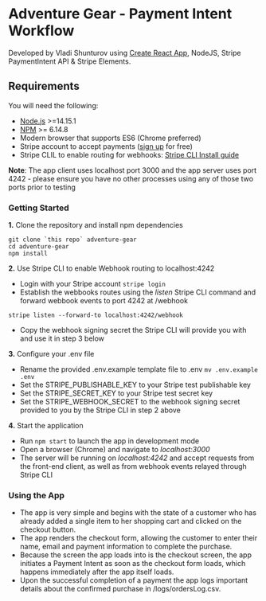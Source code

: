 # Adventure Gear - Payment Intent Workflow

Developed by Vladi Shunturov using [Create React App](https://github.com/facebook/create-react-app), NodeJS, Stripe PaymentIntent API & Stripe Elements.

## Requirements

You will need the following:

- [Node.js](http://nodejs.org) >=14.15.1
- [NPM](https://www.npmjs.com/get-npm) >= 6.14.8 
- Modern browser that supports ES6 (Chrome preferred)
- Stripe account to accept payments ([sign up](https://dashboard.stripe.com/register) for free)
- Stripe CLIL to enable routing for webhooks:  [Stripe CLI Install guide](https://stripe.com/docs/stripe-cli#install)

**Note**: The app client uses localhost port 3000 and the app server uses port 4242 - please ensure you have no other processes using any of those two ports prior to testing

### Getting Started

**1.** Clone the repository and install npm dependencies
```
git clone `this repo` adventure-gear
cd adventure-gear
npm install
```

**2.** Use Stripe CLI to enable Webhook routing to localhost:4242
* Login with your Stripe account ```stripe login```
* Establish the webbooks routes using the _listen_ Stripe CLI command and forward webbook events to port 4242 at /webhook
```
stripe listen --forward-to localhost:4242/webhook
```
* Copy the webhook signing secret the Stripe CLI will provide you with and use it in step 3 below

**3.** Configure your .env file
* Rename the provided .env.example template file to .env ```mv .env.example .env```
* Set the STRIPE_PUBLISHABLE_KEY to your Stripe test publishable key
* Set the STRIPE_SECRET_KEY to your Stripe test secret key
* Set the STRIPE_WEBHOOK_SECRET to the webhook signing secret provided to you by the Stripe CLI in step 2 above

**4.** Start the application 
* Run `npm start` to launch the app in development mode
* Open a browser (Chrome) and navigate to _localhost:3000_
* The server will be running on _localhost:4242_ and accept requests from the front-end client, as well as from webhook events relayed through Stripe CLI


### Using the App
* The app is very simple and begins with the state of a customer who has already added a single item to her shopping cart and clicked on the checkout button. 
* The app renders the checkout form, allowing the customer to enter their name, email and payment information to complete the purchase. 
* Because the screen the app loads into is the checkout screen, the app initiates a Payment Intent as soon as the checkout form loads, which happens immediately after the app itself loads.
* Upon the successful completion of a payment the app logs important details about the confirmed purchase in /logs/ordersLog.csv.
